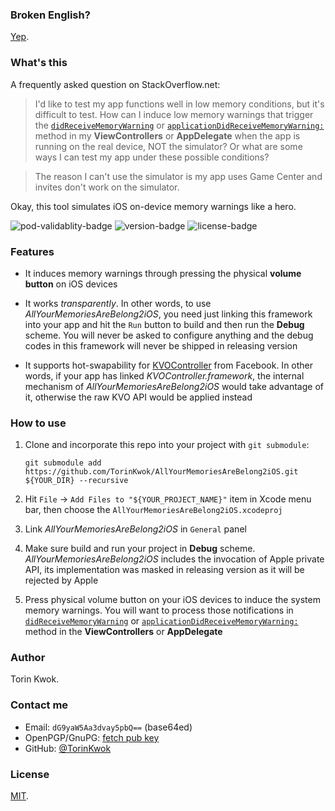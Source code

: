 ### Broken English?

[Yep](https://en.wikipedia.org/wiki/All_your_base_are_belong_to_us).

### What's this

A frequently asked question on StackOverflow.net:

> I'd like to test my app functions well in low memory conditions, but it's difficult to test. How can I induce low memory warnings that trigger the [`didReceiveMemoryWarning`](https://developer.apple.com/reference/uikit/uiviewcontroller/1621409-didreceivememorywarning?language=objc) or [`applicationDidReceiveMemoryWarning:`](https://developer.apple.com/library/ios/documentation/UIKit/Reference/UIApplicationDelegate_Protocol/#//apple_ref/occ/intfm/UIApplicationDelegate/applicationDidReceiveMemoryWarning:) method in my **ViewControllers** or **AppDelegate** when the app is running on the real device, NOT the simulator? Or what are some ways I can test my app under these possible conditions?

> The reason I can't use the simulator is my app uses Game Center and invites don't work on the simulator.

Okay, this tool simulates iOS on-device memory warnings like a hero.

![pod-validablity-badge](https://cocoapod-badges.herokuapp.com/v/AllYourMemoriesAreBelong2iOS/badge.png)
![version-badge](https://cocoapod-badges.herokuapp.com/p/AllYourMemoriesAreBelong2iOS/badge.png)
![license-badge](https://cocoapod-badges.herokuapp.com/l/AllYourMemoriesAreBelong2iOS/badge.svg)

### Features

* It induces memory warnings through pressing the physical **volume button** on iOS devices

* It works *transparently*. In other words, to use *AllYourMemoriesAreBelong2iOS*, you need just linking this framework into your app and hit the `Run` button to build and then run the **Debug** scheme. You will never be asked to configure anything and the debug codes in this framework will never be shipped in releasing version

* It supports hot-swapability for [KVOController](https://github.com/facebook/KVOController) from Facebook. In other words, if your app has linked *KVOController.framework*, the internal mechanism of *AllYourMemoriesAreBelong2iOS* would take advantage of it, otherwise the raw KVO API would be applied instead

### How to use

1. Clone and incorporate this repo into your project with `git submodule`:
	
	`git submodule add https://github.com/TorinKwok/AllYourMemoriesAreBelong2iOS.git ${YOUR_DIR} --recursive`

2. Hit `File` -> `Add Files to "${YOUR_PROJECT_NAME}"` item in Xcode menu bar, then choose the `AllYourMemoriesAreBelong2iOS.xcodeproj`

3. Link *AllYourMemoriesAreBelong2iOS* in `General` panel

4. Make sure build and run your project in **Debug** scheme. *AllYourMemoriesAreBelong2iOS* includes the invocation of Apple private API, its implementation was masked in releasing version as it will be rejected by Apple

5. Press physical volume button on your iOS devices to induce the system memory warnings. You will want to process those notifications in [`didReceiveMemoryWarning`](https://developer.apple.com/reference/uikit/uiviewcontroller/1621409-didreceivememorywarning?language=objc) or [`applicationDidReceiveMemoryWarning:`](https://developer.apple.com/library/ios/documentation/UIKit/Reference/UIApplicationDelegate_Protocol/#//apple_ref/occ/intfm/UIApplicationDelegate/applicationDidReceiveMemoryWarning:) method in the **ViewControllers** or **AppDelegate**

### Author

Torin Kwok.

### Contact me

* Email: `dG9yaW5Aa3dvay5pbQ==` (base64ed)
* OpenPGP/GnuPG: [fetch pub key](https://keybase.io/kwok)
* GitHub: [@TorinKwok](https://github.com/TorinKwok)

### License

[MIT](./LICENSE).
